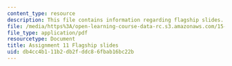 ```yaml
---
content_type: resource
description: This file contains information regarding flagship slides.
file: /media/https%3A/open-learning-course-data-rc.s3.amazonaws.com/15-067-competitive-decision-making-and-negotiation-spring-2011/db4cc4b111b2db2fddc86fbab16bc22b_MIT15_067S11_assgn11slides.pdf
file_type: application/pdf
resourcetype: Document
title: Assignment 11 Flagship slides
uid: db4cc4b1-11b2-db2f-ddc8-6fbab16bc22b
---
```

